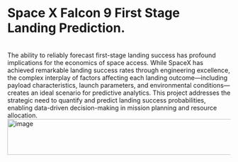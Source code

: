 # <b>Space X Falcon 9 First Stage Landing Prediction.</b>
<br>
The ability to reliably forecast first-stage landing success has profound implications for the economics of space access. While SpaceX has achieved remarkable landing success rates through engineering excellence, the complex interplay of factors affecting each landing outcome—including payload characteristics, launch parameters, and environmental conditions—creates an ideal scenario for predictive analytics. This project addresses the strategic need to quantify and predict landing success probabilities, enabling data-driven decision-making in mission planning and resource allocation.
<img width="9506" height="81" alt="image" src="https://github.com/user-attachments/assets/3467fa30-0840-4005-bf86-535138e6291a" />
